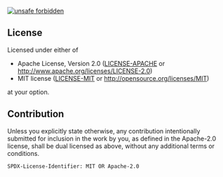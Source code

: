 [![unsafe forbidden](https://img.shields.io/badge/unsafe-forbidden-success.svg)](https://github.com/rust-secure-code/safety-dance/)
<!-- [![crates.io](https://img.shields.io/crates/v/cargo-geiger.svg)](https://crates.io/crates/cargo-geiger) -->

## License

Licensed under either of

 * Apache License, Version 2.0
   ([LICENSE-APACHE](LICENSE-APACHE) or http://www.apache.org/licenses/LICENSE-2.0)
 * MIT license
   ([LICENSE-MIT](LICENSE-MIT) or http://opensource.org/licenses/MIT)

at your option.

## Contribution

Unless you explicitly state otherwise, any contribution intentionally submitted
for inclusion in the work by you, as defined in the Apache-2.0 license, shall be
dual licensed as above, without any additional terms or conditions.

`SPDX-License-Identifier: MIT OR Apache-2.0`